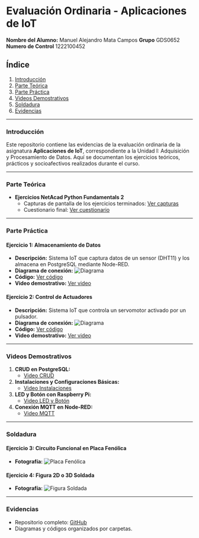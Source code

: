 # Evaluación Ordinaria - Aplicaciones de IoT  
**Nombre del Alumno:** Manuel Alejandro Mata Campos
**Grupo** GDS0652  
**Numero de Control** 1222100452

## Índice  
1. [Introducción](#introducción)  
2. [Parte Teórica](#parte-teórica)  
3. [Parte Práctica](#parte-práctica)  
4. [Videos Demostrativos](#videos-demostrativos)  
5. [Soldadura](#soldadura)  
6. [Evidencias](#evidencias)  

---

### Introducción  
Este repositorio contiene las evidencias de la evaluación ordinaria de la asignatura **Aplicaciones de IoT**, correspondiente a la Unidad I: Adquisición y Procesamiento de Datos. Aquí se documentan los ejercicios teóricos, prácticos y socioafectivos realizados durante el curso.

---

### Parte Teórica  
- **Ejercicios NetAcad Python Fundamentals 2**  
  - Capturas de pantalla de los ejercicios terminados: [Ver capturas](/teoria/ejercicios-netacad)  
  - Cuestionario final: [Ver cuestionario](/teoria/cuestionario-final.pdf)  

---

### Parte Práctica  
#### Ejercicio 1: Almacenamiento de Datos  
- **Descripción:** Sistema IoT que captura datos de un sensor (DHT11) y los almacena en PostgreSQL mediante Node-RED.  
- **Diagrama de conexión:** ![Diagrama](/diagramas/diagrama-almacenamiento.png)  
- **Código:** [Ver código](/practica/almacenamiento-datos)  
- **Video demostrativo:** [Ver video](https://github.com/manuelmatacampos/iot-evaluacion/blob/main/videos/almacenamiento-datos.mp4)  

#### Ejercicio 2: Control de Actuadores  
- **Descripción:** Sistema IoT que controla un servomotor activado por un pulsador.  
- **Diagrama de conexión:** ![Diagrama](/diagramas/diagrama-control-actuadores.png)  
- **Código:** [Ver código](/practica/control-actuadores)  
- **Video demostrativo:** [Ver video](https://github.com/manuelmatacampos/iot-evaluacion/blob/main/videos/control-actuadores.mp4)  

---

### Videos Demostrativos  
1. **CRUD en PostgreSQL:**  
   - [Video CRUD](https://github.com/manuelmatacampos/iot-evaluacion/blob/main/videos/crud-postgresql.mp4)  
2. **Instalaciones y Configuraciones Básicas:**  
   - [Video Instalaciones](https://github.com/manuelmatacampos/iot-evaluacion/blob/main/videos/instalaciones-basicas.mp4)  
3. **LED y Botón con Raspberry Pi:**  
   - [Video LED y Botón](https://github.com/manuelmatacampos/iot-evaluacion/blob/main/videos/led-boton.mp4)  
4. **Conexión MQTT en Node-RED:**  
   - [Video MQTT](https://github.com/manuelmatacampos/iot-evaluacion/blob/main/videos/mqtt-nodered.mp4)  

---

### Soldadura  
#### Ejercicio 3: Circuito Funcional en Placa Fenólica  
- **Fotografía:** ![Placa Fenólica](/soldadura/placa-fenolica.jpg)  

#### Ejercicio 4: Figura 2D o 3D Soldada  
- **Fotografía:** ![Figura Soldada](/soldadura/figura-soldada.jpg)  

---

### Evidencias  
- Repositorio completo: [GitHub](https://github.com/manuelmatacampos/iot-evaluacion)  
- Diagramas y códigos organizados por carpetas.  

